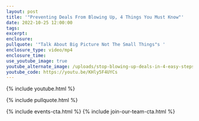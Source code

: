 ```yaml
---
layout: post
title: '"Preventing Deals From Blowing Up, 4 Things You Must Know"'
date: 2022-10-25 12:00:00
tags:
excerpt:
enclosure:
pullquote: '"Talk About Big Picture Not The Small Things"s '
enclosure_type: video/mp4
enclosure_time:
use_youtube_image: true
youtube_alternate_image: /uploads/stop-blowing-up-deals-in-4-easy-steps-copy-2.jpg
youtube_code: https://youtu.be/KHly5F4UYCs
---
```

{% include youtube.html %}

{% include pullquote.html %}

{% include events-cta.html %} {% include join-our-team-cta.html %}